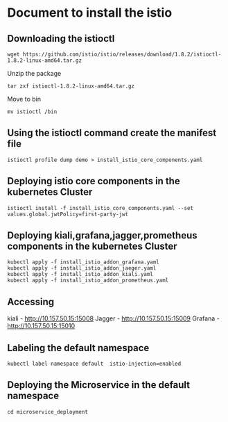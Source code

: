# Document to install the istio


## Downloading the istioctl 

```
wget https://github.com/istio/istio/releases/download/1.8.2/istioctl-1.8.2-linux-amd64.tar.gz
```
Unzip the package

```
tar zxf istioctl-1.8.2-linux-amd64.tar.gz 
```
Move to bin

```
mv istioctl /bin
```

## Using the istioctl command create the manifest file

```
istioctl profile dump demo > install_istio_core_components.yaml

```

## Deploying istio core components in the kubernetes Cluster

```
istioctl install -f install_istio_core_components.yaml --set values.global.jwtPolicy=first-party-jwt

```
## Deploying kiali,grafana,jagger,prometheus components in the kubernetes Cluster

```
kubectl apply -f install_istio_addon_grafana.yaml
kubectl apply -f install_istio_addon_jaeger.yaml
kubectl apply -f install_istio_addon_kiali.yaml
kubectl apply -f install_istio_addon_prometheus.yaml
```

## Accessing

kiali -   http://10.157.50.15:15008
Jagger - http://10.157.50.15:15009
Grafana -  http://10.157.50.15:15010

## Labeling the default namespace

```
kubectl label namespace default  istio-injection=enabled

```
## Deploying the Microservice in the default namespace

```
cd microservice_deployment



```